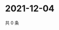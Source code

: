 # 2021-12-04

共 0 条

<!-- BEGIN WEIBO -->
<!-- 最后更新时间 Sat Dec 04 2021 03:07:40 GMT+0800 (China Standard Time) -->

<!-- END WEIBO -->
